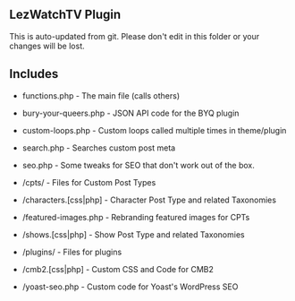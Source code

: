 ## LezWatchTV Plugin

This is auto-updated from git. Please don't edit in this folder or your changes will be lost.

## Includes

* functions.php				- The main file (calls others)
* bury-your-queers.php		- JSON API code for the BYQ plugin
* custom-loops.php			- Custom loops called multiple times in theme/plugin
* search.php				- Searches custom post meta
* seo.php					- Some tweaks for SEO that don't work out of the box.

* /cpts/					- Files for Custom Post Types
* /characters.[css|php]		- Character Post Type and related Taxonomies
* /featured-images.php		- Rebranding featured images for CPTs
* /shows.[css|php]			- Show Post Type and related Taxonomies

* /plugins/					- Files for plugins
* /cmb2.[css|php]			- Custom CSS and Code for CMB2
* /yoast-seo.php			- Custom code for Yoast's WordPress SEO